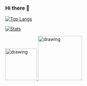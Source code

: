 ### Hi there 👋
[![Top Langs](https://github-readme-stats.vercel.app/api/top-langs/?username=justaCasualCoder&theme=transparent)](https://github.com/justaCasualCoder)

[![Stats](https://github-readme-stats.vercel.app/api?username=justaCasualCoder&show_icons=true&theme=radical)](https://github.com/justaCasualCoder)

<a href="https://xdaforums.com/m/a-cool-user.12729196/">
  <img src="https://www.xda-developers.com/public/build/images/xda-logo-full-colored-dark.svg?v=1.7" alt="drawing" width="100"
</a>
  
<a href="https://rebrickable.com/users/Mindstormsmaster/">
  <img src="https://rebrickable.com/static/img/title.png?1691031740.0068011" alt="drawing" width="140"
</a>
